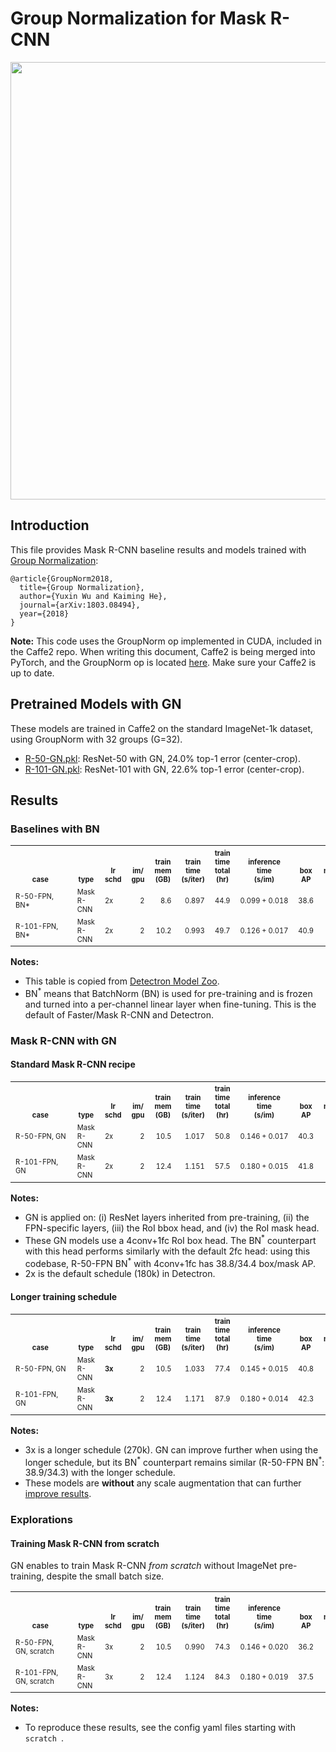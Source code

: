 # Group Normalization for Mask R-CNN

<div align="center">
  <img src="gn.jpg" width="700px" />
</div>

## Introduction

This file provides Mask R-CNN baseline results and models trained with [Group Normalization](https://arxiv.org/abs/1803.08494):

```
@article{GroupNorm2018,
  title={Group Normalization},
  author={Yuxin Wu and Kaiming He},
  journal={arXiv:1803.08494},
  year={2018}
}
```

**Note:** This code uses the GroupNorm op implemented in CUDA, included in the Caffe2 repo. When writing this document, Caffe2 is being merged into PyTorch, and the GroupNorm op is located [here](https://github.com/pytorch/pytorch/blob/master/caffe2/operators/group_norm_op.cu). Make sure your Caffe2 is up to date.

## Pretrained Models with GN

These models are trained in Caffe2 on the standard ImageNet-1k dataset, using GroupNorm with 32 groups (G=32).

- [R-50-GN.pkl](https://dl.fbaipublicfiles.com/detectron/ImageNetPretrained/47261647/R-50-GN.pkl): ResNet-50 with GN, 24.0\% top-1 error (center-crop).
- [R-101-GN.pkl](https://dl.fbaipublicfiles.com/detectron/ImageNetPretrained/47592356/R-101-GN.pkl): ResNet-101 with GN, 22.6\% top-1 error (center-crop).

## Results

### Baselines with BN

<table><tbody>
<!-- START E2E MASK RCNN BN TABLE -->
<!-- TABLE HEADER -->
<!-- Info: we use wrap text in <sup><sub></sub><sup> to make is small -->
<th valign="bottom"><sup><sub>&nbsp;&nbsp;&nbsp;&nbsp;&nbsp;&nbsp;&nbsp;&nbsp;&nbsp;case&nbsp;&nbsp;&nbsp;&nbsp;&nbsp;&nbsp;&nbsp;&nbsp;&nbsp;&nbsp;</sub></sup></th>
<th valign="bottom"><sup><sub>type</sub></sup></th>
<th valign="bottom"><sup><sub>lr<br/>schd</sub></sup></th>
<th valign="bottom"><sup><sub>im/<br/>gpu</sub></sup></th>
<th valign="bottom"><sup><sub>train<br/>mem<br/>(GB)</sub></sup></th>
<th valign="bottom"><sup><sub>train<br/>time<br/>(s/iter)</sub></sup></th>
<th valign="bottom"><sup><sub>train<br/>time<br/>total<br/>(hr)</sub></sup></th>
<th valign="bottom"><sup><sub>inference<br/>time<br/>(s/im)</sub></sup></th>
<th valign="bottom"><sup><sub>box<br/>AP</sub></sup></th>
<th valign="bottom"><sup><sub>mask<br/>AP</sub></sup></th>
<th valign="bottom"><sup><sub>model id</sub></sup></th>
<tr>
<td align="left"><sup><sub>R-50-FPN, BN*</sub></sup></td>
<td align="left"><sup><sub>Mask R-CNN</sub></sup></td>
<td align="left"><sup><sub>2x</sub></sup></td>
<td align="right"><sup><sub>2</sub></sup></td>
<td align="right"><sup><sub>8.6</sub></sup></td>
<td align="right"><sup><sub>0.897</sub></sup></td>
<td align="right"><sup><sub>44.9</sub></sup></td>
<td align="right"><sup><sub>0.099&nbsp;+&nbsp;0.018</sub></sup></td>
<td align="right"><sup><sub>38.6</sub></sup></td>
<td align="right"><sup><sub>34.5</sub></sup></td>
<td align="right"><sup><sub>35859007</sub></sup></td>
</tr>
<tr>
<td align="left"><sup><sub>R-101-FPN, BN*</sub></sup></td>
<td align="left"><sup><sub>Mask R-CNN</sub></sup></td>
<td align="left"><sup><sub>2x</sub></sup></td>
<td align="right"><sup><sub>2</sub></sup></td>
<td align="right"><sup><sub>10.2</sub></sup></td>
<td align="right"><sup><sub>0.993</sub></sup></td>
<td align="right"><sup><sub>49.7</sub></sup></td>
<td align="right"><sup><sub>0.126&nbsp;+&nbsp;0.017</sub></sup></td>
<td align="right"><sup><sub>40.9</sub></sup></td>
<td align="right"><sup><sub>36.4</sub></sup></td>
<td align="right"><sup><sub>35861858</sub></sup></td>
</tr>
<!-- END E2E MASK RCNN BN TABLE -->
</tbody></table>

**Notes:**

- This table is copied from [Detectron Model Zoo](https://github.com/facebookresearch/Detectron/blob/master/MODEL_ZOO.md#end-to-end-faster--mask-r-cnn-baselines).
- BN<sup>*</sup> means that BatchNorm (BN) is used for pre-training and is frozen and turned into a per-channel linear layer when fine-tuning. This is the default of Faster/Mask R-CNN and Detectron.

### Mask R-CNN with GN

#### Standard Mask R-CNN recipe
<table><tbody>
<!-- START E2E MASK RCNN GN TABLE -->
<!-- TABLE HEADER -->
<!-- Info: we use wrap text in <sup><sub></sub><sup> to make is small -->
<th valign="bottom"><sup><sub>&nbsp;&nbsp;&nbsp;&nbsp;&nbsp;&nbsp;&nbsp;&nbsp;&nbsp;case&nbsp;&nbsp;&nbsp;&nbsp;&nbsp;&nbsp;&nbsp;&nbsp;&nbsp;&nbsp;</sub></sup></th>
<th valign="bottom"><sup><sub>type</sub></sup></th>
<th valign="bottom"><sup><sub>lr<br/>schd</sub></sup></th>
<th valign="bottom"><sup><sub>im/<br/>gpu</sub></sup></th>
<th valign="bottom"><sup><sub>train<br/>mem<br/>(GB)</sub></sup></th>
<th valign="bottom"><sup><sub>train<br/>time<br/>(s/iter)</sub></sup></th>
<th valign="bottom"><sup><sub>train<br/>time<br/>total<br/>(hr)</sub></sup></th>
<th valign="bottom"><sup><sub>inference<br/>time<br/>(s/im)</sub></sup></th>
<th valign="bottom"><sup><sub>box<br/>AP</sub></sup></th>
<th valign="bottom"><sup><sub>mask<br/>AP</sub></sup></th>
<th valign="bottom"><sup><sub>model id</sub></sup></th>
<th valign="bottom"><sup><sub>download<br/>links</sub></sup></th>
<!-- TABLE BODY -->
<tr>
<td align="left"><sup><sub>R-50-FPN, GN</sub></sup></td>
<td align="left"><sup><sub>Mask R-CNN</sub></sup></td>
<td align="left"><sup><sub>2x</sub></sup></td>
<td align="right"><sup><sub>2</sub></sup></td>
<td align="right"><sup><sub>10.5</sub></sup></td>
<td align="right"><sup><sub>1.017</sub></sup></td>
<td align="right"><sup><sub>50.8</sub></sup></td>
<td align="right"><sup><sub>0.146&nbsp;+&nbsp;0.017</sub></sup></td>
<td align="right"><sup><sub>40.3</sub></sup></td>
<td align="right"><sup><sub>35.7</sub></sup></td>
<td align="right"><sup><sub>48616381</sub></sup></td>
<td align="left"><sup><sub>
  <a href="https://dl.fbaipublicfiles.com/detectron/GN/48616381/04_2018_gn_baselines/e2e_mask_rcnn_R-50-FPN_2x_gn_0416.13_23_38.bTlTI97Q/output/train/coco_2014_train%3Acoco_2014_valminusminival/generalized_rcnn/model_final.pkl">model</a>
  &nbsp;|&nbsp;
  <a href="https://dl.fbaipublicfiles.com/detectron/GN/48616381/04_2018_gn_baselines/e2e_mask_rcnn_R-50-FPN_2x_gn_0416.13_23_38.bTlTI97Q/output/test/coco_2014_minival/generalized_rcnn/bbox_coco_2014_minival_results.json">boxes</a>
  &nbsp;|&nbsp;
  <a href="https://dl.fbaipublicfiles.com/detectron/GN/48616381/04_2018_gn_baselines/e2e_mask_rcnn_R-50-FPN_2x_gn_0416.13_23_38.bTlTI97Q/output/test/coco_2014_minival/generalized_rcnn/segmentations_coco_2014_minival_results.json">masks</a></sub></sup></td>
</tr>
<tr>
<td align="left"><sup><sub>R-101-FPN, GN</sub></sup></td>
<td align="left"><sup><sub>Mask R-CNN</sub></sup></td>
<td align="left"><sup><sub>2x</sub></sup></td>
<td align="right"><sup><sub>2</sub></sup></td>
<td align="right"><sup><sub>12.4</sub></sup></td>
<td align="right"><sup><sub>1.151</sub></sup></td>
<td align="right"><sup><sub>57.5</sub></sup></td>
<td align="right"><sup><sub>0.180&nbsp;+&nbsp;0.015</sub></sup></td>
<td align="right"><sup><sub>41.8</sub></sup></td>
<td align="right"><sup><sub>36.8</sub></sup></td>
<td align="right"><sup><sub>48616724</sub></sup></td>
<td align="left"><sup><sub>
  <a href="https://dl.fbaipublicfiles.com/detectron/GN/48616724/04_2018_gn_baselines/e2e_mask_rcnn_R-101-FPN_2x_gn_0416.13_26_34.GLnri4GR/output/train/coco_2014_train%3Acoco_2014_valminusminival/generalized_rcnn/model_final.pkl">model</a>
  &nbsp;|&nbsp;
  <a href="https://dl.fbaipublicfiles.com/detectron/GN/48616724/04_2018_gn_baselines/e2e_mask_rcnn_R-101-FPN_2x_gn_0416.13_26_34.GLnri4GR/output/test/coco_2014_minival/generalized_rcnn/bbox_coco_2014_minival_results.json">boxes</a>
  &nbsp;|&nbsp;
  <a href="https://dl.fbaipublicfiles.com/detectron/GN/48616724/04_2018_gn_baselines/e2e_mask_rcnn_R-101-FPN_2x_gn_0416.13_26_34.GLnri4GR/output/test/coco_2014_minival/generalized_rcnn/segmentations_coco_2014_minival_results.json">masks</a></sub></sup></td>
</tr>
<!-- END E2E MASK RCNN GN TABLE -->
</tbody></table>

**Notes:**
- GN is applied on: (i) ResNet layers inherited from pre-training, (ii) the FPN-specific layers, (iii) the RoI bbox head, and (iv) the RoI mask head.
- These GN models use a 4conv+1fc RoI box head. The BN<sup>*</sup> counterpart with this head performs similarly with the default 2fc head: using this codebase, R-50-FPN BN<sup>\*</sup> with 4conv+1fc has 38.8/34.4 box/mask AP.
- 2x is the default schedule (180k) in Detectron.

#### Longer training schedule
<table><tbody>
<!-- START E2E MASK RCNN GN 3X TABLE -->
<!-- TABLE HEADER -->
<!-- Info: we use wrap text in <sup><sub></sub><sup> to make is small -->
<th valign="bottom"><sup><sub>&nbsp;&nbsp;&nbsp;&nbsp;&nbsp;&nbsp;&nbsp;&nbsp;&nbsp;case&nbsp;&nbsp;&nbsp;&nbsp;&nbsp;&nbsp;&nbsp;&nbsp;&nbsp;&nbsp;</sub></sup></th>
<th valign="bottom"><sup><sub>type</sub></sup></th>
<th valign="bottom"><sup><sub>lr<br/>schd</sub></sup></th>
<th valign="bottom"><sup><sub>im/<br/>gpu</sub></sup></th>
<th valign="bottom"><sup><sub>train<br/>mem<br/>(GB)</sub></sup></th>
<th valign="bottom"><sup><sub>train<br/>time<br/>(s/iter)</sub></sup></th>
<th valign="bottom"><sup><sub>train<br/>time<br/>total<br/>(hr)</sub></sup></th>
<th valign="bottom"><sup><sub>inference<br/>time<br/>(s/im)</sub></sup></th>
<th valign="bottom"><sup><sub>box<br/>AP</sub></sup></th>
<th valign="bottom"><sup><sub>mask<br/>AP</sub></sup></th>
<th valign="bottom"><sup><sub>model id</sub></sup></th>
<th valign="bottom"><sup><sub>download<br/>links</sub></sup></th>
<!-- TABLE BODY -->
<tr>
<td align="left"><sup><sub>R-50-FPN, GN</sub></sup></td>
<td align="left"><sup><sub>Mask R-CNN</sub></sup></td>
<td align="left"><sup><sub><b>3x</b></sub></sup></td>
<td align="right"><sup><sub>2</sub></sup></td>
<td align="right"><sup><sub>10.5</sub></sup></td>
<td align="right"><sup><sub>1.033</sub></sup></td>
<td align="right"><sup><sub>77.4</sub></sup></td>
<td align="right"><sup><sub>0.145&nbsp;+&nbsp;0.015</sub></sup></td>
<td align="right"><sup><sub>40.8</sub></sup></td>
<td align="right"><sup><sub>36.1</sub></sup></td>
<td align="right"><sup><sub>48734751</sub></sup></td>
<td align="left"><sup><sub>
  <a href="https://dl.fbaipublicfiles.com/detectron/GN/48734751/04_2018_gn_baselines/e2e_mask_rcnn_R-50-FPN_3x_gn_0417.09_54_59.nwCTtPVk/output/train/coco_2014_train%3Acoco_2014_valminusminival/generalized_rcnn/model_final.pkl">model</a>
  &nbsp;|&nbsp;
  <a href="https://dl.fbaipublicfiles.com/detectron/GN/48734751/04_2018_gn_baselines/e2e_mask_rcnn_R-50-FPN_3x_gn_0417.09_54_59.nwCTtPVk/output/test/coco_2014_minival/generalized_rcnn/bbox_coco_2014_minival_results.json">boxes</a>
  &nbsp;|&nbsp;
  <a href="https://dl.fbaipublicfiles.com/detectron/GN/48734751/04_2018_gn_baselines/e2e_mask_rcnn_R-50-FPN_3x_gn_0417.09_54_59.nwCTtPVk/output/test/coco_2014_minival/generalized_rcnn/segmentations_coco_2014_minival_results.json">masks</a></sub></sup></td>
</tr>
<tr>
<td align="left"><sup><sub>R-101-FPN, GN</sub></sup></td>
<td align="left"><sup><sub>Mask R-CNN</sub></sup></td>
<td align="left"><sup><sub><b>3x</b></sub></sup></td>
<td align="right"><sup><sub>2</sub></sup></td>
<td align="right"><sup><sub>12.4</sub></sup></td>
<td align="right"><sup><sub>1.171</sub></sup></td>
<td align="right"><sup><sub>87.9</sub></sup></td>
<td align="right"><sup><sub>0.180&nbsp;+&nbsp;0.014</sub></sup></td>
<td align="right"><sup><sub>42.3</sub></sup></td>
<td align="right"><sup><sub>37.2</sub></sup></td>
<td align="right"><sup><sub>48734779</sub></sup></td>
<td align="left"><sup><sub>
  <a href="https://dl.fbaipublicfiles.com/detectron/GN/48734779/04_2018_gn_baselines/e2e_mask_rcnn_R-101-FPN_3x_gn_0417.09_55_23.HMtcR8wg/output/train/coco_2014_train%3Acoco_2014_valminusminival/generalized_rcnn/model_final.pkl">model</a>
  &nbsp;|&nbsp;
  <a href="https://dl.fbaipublicfiles.com/detectron/GN/48734779/04_2018_gn_baselines/e2e_mask_rcnn_R-101-FPN_3x_gn_0417.09_55_23.HMtcR8wg/output/test/coco_2014_minival/generalized_rcnn/bbox_coco_2014_minival_results.json">boxes</a>
  &nbsp;|&nbsp;
  <a href="https://dl.fbaipublicfiles.com/detectron/GN/48734779/04_2018_gn_baselines/e2e_mask_rcnn_R-101-FPN_3x_gn_0417.09_55_23.HMtcR8wg/output/test/coco_2014_minival/generalized_rcnn/segmentations_coco_2014_minival_results.json">masks</a></sub></sup></td>
</tr>
<!-- END E2E MASK RCNN GN 3X TABLE -->
</tbody></table>

**Notes:**
- 3x is a longer schedule (270k). GN can improve further when using the longer schedule, but its BN<sup>*</sup> counterpart remains similar (R-50-FPN BN<sup>\*</sup>: 38.9/34.3) with the longer schedule.
- These models are **without** any scale augmentation that can further [improve results](https://github.com/facebookresearch/Detectron/blob/master/MODEL_ZOO.md#mask-r-cnn-with-bells--whistles).


### Explorations

#### Training Mask R-CNN from scratch

GN enables to train Mask R-CNN *from scratch* without ImageNet pre-training, despite the small batch size.

<table><tbody>
<!-- START E2E MASK RCNN GN SCRATCH TABLE -->
<!-- TABLE HEADER -->
<!-- Info: we use wrap text in <sup><sub></sub><sup> to make is small -->
<th valign="bottom"><sup><sub>&nbsp;&nbsp;&nbsp;&nbsp;&nbsp;&nbsp;&nbsp;&nbsp;&nbsp;case&nbsp;&nbsp;&nbsp;&nbsp;&nbsp;&nbsp;&nbsp;&nbsp;&nbsp;&nbsp;</sub></sup></th>
<th valign="bottom"><sup><sub>type</sub></sup></th>
<th valign="bottom"><sup><sub>lr<br/>schd</sub></sup></th>
<th valign="bottom"><sup><sub>im/<br/>gpu</sub></sup></th>
<th valign="bottom"><sup><sub>train<br/>mem<br/>(GB)</sub></sup></th>
<th valign="bottom"><sup><sub>train<br/>time<br/>(s/iter)</sub></sup></th>
<th valign="bottom"><sup><sub>train<br/>time<br/>total<br/>(hr)</sub></sup></th>
<th valign="bottom"><sup><sub>inference<br/>time<br/>(s/im)</sub></sup></th>
<th valign="bottom"><sup><sub>box<br/>AP</sub></sup></th>
<th valign="bottom"><sup><sub>mask<br/>AP</sub></sup></th>
<th valign="bottom"><sup><sub>model id</sub></sup></th>
<!-- TABLE BODY -->
<tr>
<td align="left"><sup><sub>R-50-FPN, GN, scratch</sub></sup></td>
<td align="left"><sup><sub>Mask R-CNN</sub></sup></td>
<td align="left"><sup><sub>3x</sub></sup></td>
<td align="right"><sup><sub>2</sub></sup></td>
<td align="right"><sup><sub>10.5</sub></sup></td>
<td align="right"><sup><sub>0.990</sub></sup></td>
<td align="right"><sup><sub>74.3</sub></sup></td>
<td align="right"><sup><sub>0.146&nbsp;+&nbsp;0.020</sub></sup></td>
<td align="right"><sup><sub>36.2</sub></sup></td>
<td align="right"><sup><sub>32.5</sub></sup></td>
<td align="right"><sup><sub>49025460</sub></sup></td>
</tr>
<tr>
<td align="left"><sup><sub>R-101-FPN, GN, scratch</sub></sup></td>
<td align="left"><sup><sub>Mask R-CNN</sub></sup></td>
<td align="left"><sup><sub>3x</sub></sup></td>
<td align="right"><sup><sub>2</sub></sup></td>
<td align="right"><sup><sub>12.4</sub></sup></td>
<td align="right"><sup><sub>1.124</sub></sup></td>
<td align="right"><sup><sub>84.3</sub></sup></td>
<td align="right"><sup><sub>0.180&nbsp;+&nbsp;0.019</sub></sup></td>
<td align="right"><sup><sub>37.5</sub></sup></td>
<td align="right"><sup><sub>33.3</sub></sup></td>
<td align="right"><sup><sub>49024951</sub></sup></td>
</tr>
<!-- END E2E MASK RCNN GN SCRATCH TABLE -->
</tbody></table>

**Notes:**
- To reproduce these results, see the config yaml files starting with ```scratch ```.
